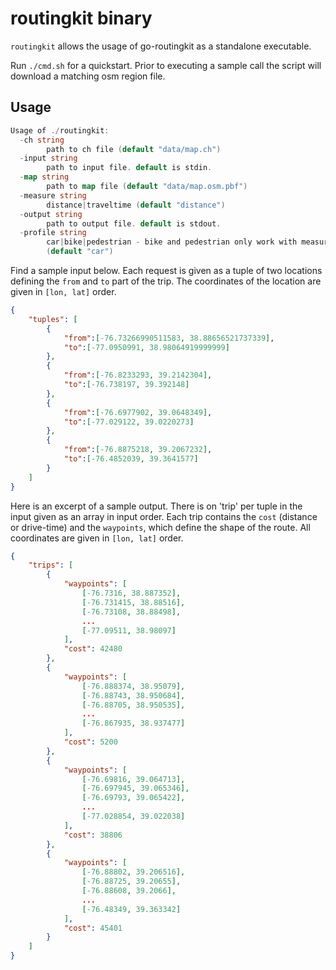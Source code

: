 # routingkit binary

`routingkit` allows the usage of go-routingkit as a standalone executable.

Run `./cmd.sh` for a quickstart. Prior to executing a sample call the script
will download a matching osm region file.

## Usage

```go
Usage of ./routingkit:
  -ch string
        path to ch file (default "data/map.ch")
  -input string
        path to input file. default is stdin.
  -map string
        path to map file (default "data/map.osm.pbf")
  -measure string
        distance|traveltime (default "distance")
  -output string
        path to output file. default is stdout.
  -profile string
        car|bike|pedestrian - bike and pedestrian only work with measure=distance
        (default "car")
```

Find a sample input below. Each request is given as a tuple of two locations
defining the `from` and `to` part of the trip. The coordinates of the location
are given in `[lon, lat]` order.

```json
{
    "tuples": [
        {
            "from":[-76.73266990511583, 38.88656521737339],
            "to":[-77.0950991, 38.98064919999999]
        },
        {
            "from":[-76.8233293, 39.2142304],
            "to":[-76.738197, 39.392148]
        },
        {
            "from":[-76.6977902, 39.0648349],
            "to":[-77.029122, 39.0220273]
        },
        {
            "from":[-76.8875218, 39.2067232],
            "to":[-76.4852039, 39.3641577]
        }
    ]
}
```

Here is an excerpt of a sample output. There is on 'trip' per tuple in the input
given as an array in input order. Each trip contains the `cost` (distance or
drive-time) and the `waypoints`, which define the shape of the route. All
coordinates are given in `[lon, lat]` order.

```json
{
    "trips": [
        {
            "waypoints": [
                [-76.7316, 38.887352],
                [-76.731415, 38.88516],
                [-76.73108, 38.88498],
                ...
                [-77.09511, 38.98097]
            ],
            "cost": 42480
        },
        {
            "waypoints": [
                [-76.888374, 38.95079],
                [-76.88743, 38.950684],
                [-76.88705, 38.950535],
                ...
                [-76.867935, 38.937477]
            ],
            "cost": 5200
        },
        {
            "waypoints": [
                [-76.69816, 39.064713],
                [-76.697945, 39.065346],
                [-76.69793, 39.065422],
                ...
                [-77.028854, 39.022038]
            ],
            "cost": 38806
        },
        {
            "waypoints": [
                [-76.88802, 39.206516],
                [-76.88725, 39.20655],
                [-76.88608, 39.2066],
                ...
                [-76.48349, 39.363342]
            ],
            "cost": 45401
        }
    ]
}

```
